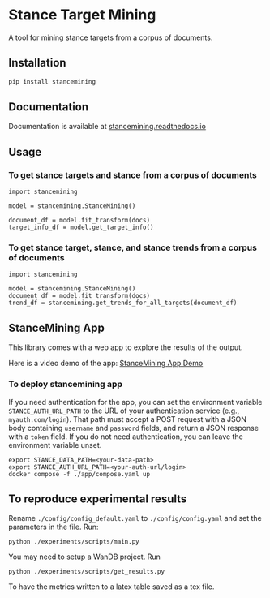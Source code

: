 # Stance Target Mining

A tool for mining stance targets from a corpus of documents.

## Installation

```bash
pip install stancemining
```

## Documentation
Documentation is available at [stancemining.readthedocs.io](https://stancemining.readthedocs.io)

## Usage

### To get stance targets and stance from a corpus of documents
```
import stancemining

model = stancemining.StanceMining()

document_df = model.fit_transform(docs)
target_info_df = model.get_target_info()
```

### To get stance target, stance, and stance trends from a corpus of documents
```
import stancemining

model = stancemining.StanceMining()
document_df = model.fit_transform(docs)
trend_df = stancemining.get_trends_for_all_targets(document_df)
```

## StanceMining App

This library comes with a web app to explore the results of the output.

Here is a video demo of the app: [StanceMining App Demo](https://www.youtube.com/watch?v=4tvqq8GTUHU)

### To deploy stancemining app
If you need authentication for the app, you can set the environment variable `STANCE_AUTH_URL_PATH` to the URL of your authentication service (e.g., `myauth.com/login`). That path must accept a POST request with a JSON body containing `username` and `password` fields, and return a JSON response with a `token` field.
If you do not need authentication, you can leave the environment variable unset.
```
export STANCE_DATA_PATH=<your-data-path>
export STANCE_AUTH_URL_PATH=<your-auth-url/login>
docker compose -f ./app/compose.yaml up
```

## To reproduce experimental results
Rename `./config/config_default.yaml` to `./config/config.yaml` and set the parameters in the file.
Run:
```
python ./experiments/scripts/main.py
```

You may need to setup a WanDB project.
Run 
```
python ./experiments/scripts/get_results.py
```
To have the metrics written to a latex table saved as a tex file.




